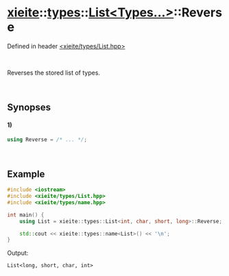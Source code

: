 # [xieite](../../../../../xieite.md)\:\:[types](../../../../../types.md)\:\:[List\<Types...\>](../../../List.md)\:\:Reverse
Defined in header [<xieite/types/List.hpp>](../../../../../../include/xieite/types/List.hpp)

&nbsp;

Reverses the stored list of types.

&nbsp;

## Synopses
#### 1)
```cpp
using Reverse = /* ... */;
```

&nbsp;

## Example
```cpp
#include <iostream>
#include <xieite/types/List.hpp>
#include <xieite/types/name.hpp>

int main() {
    using List = xieite::types::List<int, char, short, long>::Reverse;

    std::cout << xieite::types::name<List>() << '\n';
}
```
Output:
```
List<long, short, char, int>
```
